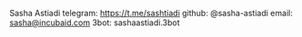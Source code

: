 Sasha Astiadi
telegram: https://t.me/sashtiadi
github: @sasha-astiadi
email: sasha@incubaid.com
3bot: sashaastiadi.3bot
